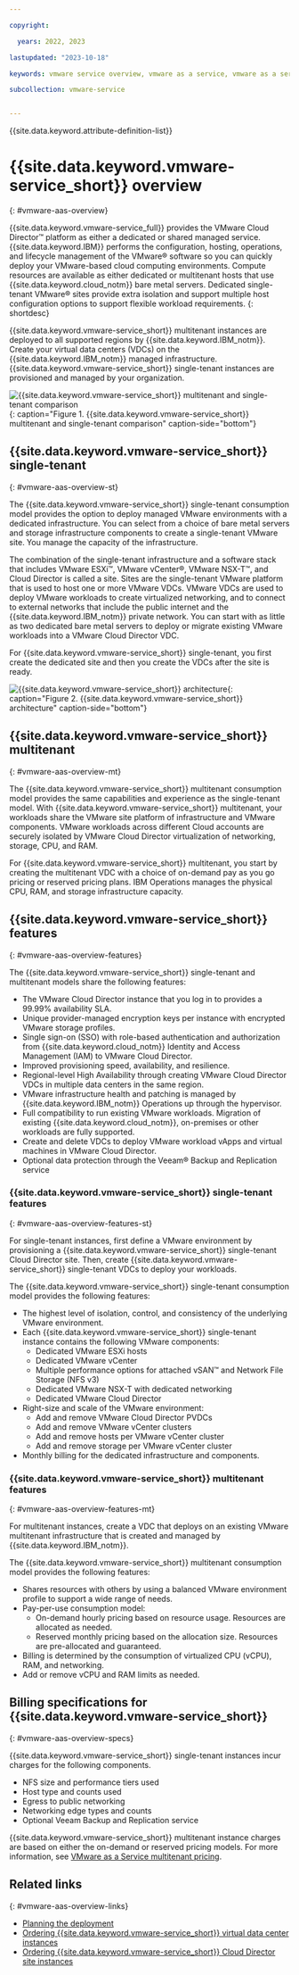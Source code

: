 ```yaml
---

copyright:

  years: 2022, 2023

lastupdated: "2023-10-18"

keywords: vmware service overview, vmware as a service, vmware as a service overview, vmware as a service introduction

subcollection: vmware-service


---
```


{{site.data.keyword.attribute-definition-list}}

# {{site.data.keyword.vmware-service_short}} overview
{: #vmware-aas-overview}

{{site.data.keyword.vmware-service_full}} provides the VMware Cloud Director™ platform as either a dedicated or shared managed service. {{site.data.keyword.IBM}} performs the configuration, hosting, operations, and lifecycle management of the VMware® software so you can quickly deploy your VMware-based cloud computing environments. Compute resources are available as either dedicated or multitenant hosts that use {{site.data.keyword.cloud_notm}} bare metal servers. Dedicated single-tenant VMware® sites provide extra isolation and support multiple host configuration options to support flexible workload requirements.
{: shortdesc}

{{site.data.keyword.vmware-service_short}} multitenant instances are deployed to all supported regions by {{site.data.keyword.IBM_notm}}. Create your virtual data centers (VDCs) on the {{site.data.keyword.IBM_notm}} managed infrastructure. {{site.data.keyword.vmware-service_short}} single-tenant instances are provisioned and managed by your organization.

![{{site.data.keyword.vmware-service_short}} multitenant and single-tenant comparison](../images/vmware-aas-mt-v-st.svg){: caption="Figure 1. {{site.data.keyword.vmware-service_short}} multitenant and single-tenant comparison" caption-side="bottom"}

## {{site.data.keyword.vmware-service_short}} single-tenant
{: #vmware-aas-overview-st}

The {{site.data.keyword.vmware-service_short}} single-tenant consumption model provides the option to deploy managed VMware environments with a dedicated infrastructure. You can select from a choice of bare metal servers and storage infrastructure components to create a single-tenant VMware site. You manage the capacity of the infrastructure.

The combination of the single-tenant infrastructure and a software stack that includes VMware ESXi™, VMware vCenter®, VMware NSX-T™, and Cloud Director is called a site. Sites are the single-tenant VMware platform that is used to host one or more VMware VDCs. VMware VDCs are used to deploy VMware workloads to create virtualized networking, and to connect to external networks that include the public internet and the {{site.data.keyword.IBM_notm}} private network. You can start with as little as two dedicated bare metal servers to deploy or migrate existing VMware workloads into a VMware Cloud Director VDC.

For {{site.data.keyword.vmware-service_short}} single-tenant, you first create the dedicated site and then you create the VDCs after the site is ready.

![{{site.data.keyword.vmware-service_short}} architecture](../images/vmware-aas-archi.svg){: caption="Figure 2. {{site.data.keyword.vmware-service_short}} architecture" caption-side="bottom"}

## {{site.data.keyword.vmware-service_short}} multitenant
{: #vmware-aas-overview-mt}

The {{site.data.keyword.vmware-service_short}} multitenant consumption model provides the same capabilities and experience as the single-tenant model. With {{site.data.keyword.vmware-service_short}} multitenant, your workloads share the VMware site platform of infrastructure and VMware components. VMware workloads across different Cloud accounts are securely isolated by VMware Cloud Director virtualization of networking, storage, CPU, and RAM.

For {{site.data.keyword.vmware-service_short}} multitenant, you start by creating the multitenant VDC with a choice of on-demand pay as you go pricing or reserved pricing plans. IBM Operations manages the physical CPU, RAM, and storage infrastructure capacity.

## {{site.data.keyword.vmware-service_short}} features
{: #vmware-aas-overview-features}

The {{site.data.keyword.vmware-service_short}} single-tenant and multitenant models share the following features:

* The VMware Cloud Director instance that you log in to provides a 99.99% availability SLA.
* Unique provider-managed encryption keys per instance with encrypted VMware storage profiles.
* Single sign-on (SSO) with role-based authentication and authorization from {{site.data.keyword.cloud_notm}} Identity and Access Management (IAM) to VMware Cloud Director.
* Improved provisioning speed, availability, and resilience.
* Regional-level High Availability through creating VMware Cloud Director VDCs in multiple data centers in the same region.
* VMware infrastructure health and patching is managed by {{site.data.keyword.IBM_notm}} Operations up through the hypervisor.
* Full compatibility to run existing VMware workloads. Migration of existing {{site.data.keyword.cloud_notm}}, on-premises or other workloads are fully supported.
* Create and delete VDCs to deploy VMware workload vApps and virtual machines in VMware Cloud Director.
* Optional data protection through the Veeam® Backup and Replication service

### {{site.data.keyword.vmware-service_short}} single-tenant features
{: #vmware-aas-overview-features-st}

For single-tenant instances, first define a VMware environment by provisioning a {{site.data.keyword.vmware-service_short}} single-tenant Cloud Director site. Then, create {{site.data.keyword.vmware-service_short}} single-tenant VDCs to deploy your workloads.

The {{site.data.keyword.vmware-service_short}} single-tenant consumption model provides the following features:

* The highest level of isolation, control, and consistency of the underlying VMware environment.
* Each {{site.data.keyword.vmware-service_short}} single-tenant instance contains the following VMware components:
   * Dedicated VMware ESXi hosts
   * Dedicated VMware vCenter
   * Multiple performance options for attached vSAN™ and Network File Storage (NFS v3)
   * Dedicated VMware NSX-T with dedicated networking
   * Dedicated VMware Cloud Director
* Right-size and scale of the VMware environment:
   * Add and remove VMware Cloud Director PVDCs
   * Add and remove VMware vCenter clusters
   * Add and remove hosts per VMware vCenter cluster
   * Add and remove storage per VMware vCenter cluster
* Monthly billing for the dedicated infrastructure and components.

### {{site.data.keyword.vmware-service_short}} multitenant features
{: #vmware-aas-overview-features-mt}

For multitenant instances, create a VDC that deploys on an existing VMware multitenant infrastructure that is created and managed by {{site.data.keyword.IBM_notm}}.

The {{site.data.keyword.vmware-service_short}} multitenant consumption model provides the following features:

* Shares resources with others by using a balanced VMware environment profile to support a wide range of needs.
* Pay-per-use consumption model:
   * On-demand hourly pricing based on resource usage. Resources are allocated as needed.
   * Reserved monthly pricing based on the allocation size. Resources are pre-allocated and guaranteed.
* Billing is determined by the consumption of virtualized CPU (vCPU), RAM, and networking.
* Add or remove vCPU and RAM limits as needed.

## Billing specifications for {{site.data.keyword.vmware-service_short}}
{: #vmware-aas-overview-specs}

{{site.data.keyword.vmware-service_short}} single-tenant instances incur charges for the following components.

* NFS size and performance tiers used
* Host type and counts used
* Egress to public networking
* Networking edge types and counts
* Optional Veeam Backup and Replication service

{{site.data.keyword.vmware-service_short}} multitenant instance charges are based on either the on-demand or reserved pricing models. For more information, see [VMware as a Service multitenant pricing](/docs/vmware-service?topic=vmware-service-mt_pricing).

## Related links
{: #vmware-aas-overview-links}

* [Planning the deployment](/docs/vmware-service?topic=vmware-service-tenant-plan-deploy)
* [Ordering {{site.data.keyword.vmware-service_short}} virtual data center instances](/docs/vmware-service?topic=vmware-service-vdc-adding)
* [Ordering {{site.data.keyword.vmware-service_short}} Cloud Director site instances](/docs/vmware-service?topic=vmware-service-tenant-ordering-mt)
